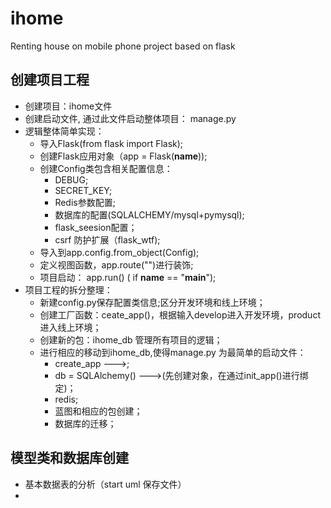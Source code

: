 # ihome

Renting house on mobile phone project based on flask 

## 创建项目工程
- 创建项目：ihome文件
- 创建启动文件, 通过此文件启动整体项目： manage.py 
- 逻辑整体简单实现：
    - 导入Flask(from flask import Flask);
    - 创建Flask应用对象（app = Flask(__name__)); 
    - 创建Config类包含相关配置信息：
        - DEBUG;
        - SECRET_KEY; 
        - Redis参数配置;
        - 数据库的配置(SQLALCHEMY/mysql+pymysql); 
        - flask_seesion配置；
        - csrf 防护扩展（flask_wtf);
    - 导入到app.config.from_object(Config);
    - 定义视图函数，app.route("")进行装饰;
    - 项目启动： app.run() ( if __name__ == "__main__");
- 项目工程的拆分整理： 
    - 新建config.py保存配置类信息;区分开发环境和线上环境；
    - 创建工厂函数：ceate_app()，根据输入develop进入开发环境，product进入线上环境；
    - 创建新的包：ihome_db 管理所有项目的逻辑；
    - 进行相应的移动到ihome_db,使得manage.py 为最简单的启动文件：
        - create_app --->;
        - db = SQLAlchemy() --->(先创建对象，在通过init_app()进行绑定)；
        - redis;
        - 蓝图和相应的包创建；
        - 数据库的迁移；
## 模型类和数据库创建
- 基本数据表的分析（start uml 保存文件）
- 
